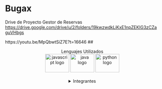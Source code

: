 # Bugax
Drive de Proyecto Gestor de Reservas
https://drive.google.com/drive/u/2/folders/19kwzwdkLiKxE1npZEKIG3zCZaguVHbgs
<p>
https://youtu.be/MpQbwtSiZ7E?t=16646
  ##
  <div align="center">
 Lenguajes Utilizados
  </div>
  <div align="center">
    <img src="https://cdn.jsdelivr.net/gh/devicons/devicon/icons/javascript/javascript-original.svg" height="60" width="78" alt="javascript logo"  />
    <img src="https://cdn.jsdelivr.net/gh/devicons/devicon/icons/java/java-original.svg" height="60" width="78" alt="java logo"  />
    <img src="https://cdn.jsdelivr.net/gh/devicons/devicon/icons/python/python-original.svg" height="60" width="78" alt="python logo"  />
  </div>
 <br>
  <details align=center>
    <summary>Integrantes</Summary>
  <table border=1 align=center>
    <tr>
        <td align=center><a href=https://github.com/SergioMezzabotta>Mezzabotta Sergio</a></td>  
    </tr>
    <tr>
        <td align=center><a href=https://github.com/FacundoGerv>Gervasi Facundo</a></td>
    </tr>
    <tr>
        <td align=center><a href=https://github.com/chimydevs>Guajardo Jose</a></td>
    </tr>
    <tr>
        <td align=center><a href=https://github.com/rodrigoamoros>Amoros Rodrigo</a></td>
    </tr>
    <tr>
        <td align=center><a href=https://github.com/ivorossi>Rossi Ivo</a></td>
    </tr>
    <tr>
        <td align=center><a href=https://github.com/KevDev2>Baez Kevin</a></td>
    </tr>
    <tr>
        <td align=center><a href=https://github.com/pini14>Pinillos Agustin</a></td>
    </tr>
    <tr>
        <td align=center><a href=https://github.com/BugaToro>Bugarin Luciano</a></td>
    </tr>
    <tr>
        <td align=center><a href=https://github.com/Six087>Velazquez Martin</a></td>
    </tr>
    <tr>
        <td align=center><a href=https://github.com/DoctorRemix>Chavez Jesus</a></td>
    </tr>
    <tr>
        <td align=center><a href=https://github.com/SlimCb>Benegas Cristian</a></td>
    </tr>
  </table>
</details>
  </p>
  